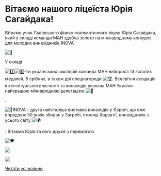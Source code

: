 # Вітаємо нашого ліцеїста Юрія Сагайдака!

Вітаємо учня Львівського фізико-математичного ліцею Юрія Сагайдака, який у складі команди МАН здобув золото на міжнародному конкурсі для молодих винахідників INOVA

![🎉](https://www.facebook.com/images/emoji.php/v9/t8c/1/16/1f389.png)

У складі

![1️⃣](https://www.facebook.com/images/emoji.php/v9/t7a/1/16/31_20e3.png)![8️⃣](https://www.facebook.com/images/emoji.php/v9/t53/1/16/38_20e3.png)-ти українських школярів команда МАН виборола 13 золотих медалей, 5 срібних, а також дві спецнагороди ![🏆](https://www.facebook.com/images/emoji.php/v9/tbe/1/16/1f3c6.png). Всесвітня асоціація інтелектуальної власності та винаходів визнала МАН України найкращою міжнародною делегацією ![🤩](https://www.facebook.com/images/emoji.php/v9/t58/1/16/1f929.png)

.

![📎](https://www.facebook.com/images/emoji.php/v9/tae/1/16/1f4ce.png)INOVA – друга найстаріша виставка винаходів у Європі, що вже впродовж 50 років збирає у Загребі, столиці Хорватії, винахідників з усього світу ![🌍](https://www.facebook.com/images/emoji.php/v9/t3f/1/16/1f30d.png)

.
Вітаємо Юрія та його друзів з перемогою

![❤️](https://www.facebook.com/images/emoji.php/v9/t6c/1/16/2764.png)

![](/images/blog/вітаємо-нашого-ліцеїста-юрія-сагайдака/сагайдак1.jpg)

![](/images/blog/вітаємо-нашого-ліцеїста-юрія-сагайдака/сагайдак2.jpg)

[Читати усі новини](/news)
